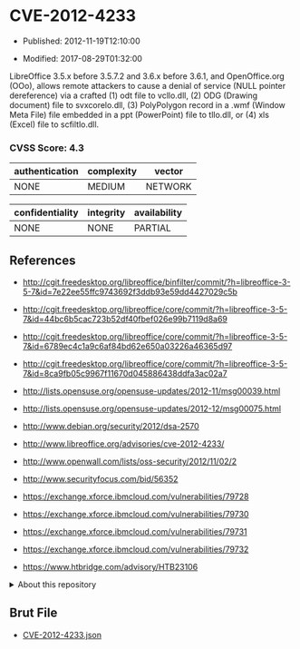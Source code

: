 # CVE-2012-4233

- Published: 2012-11-19T12:10:00

- Modified: 2017-08-29T01:32:00

LibreOffice 3.5.x before 3.5.7.2 and 3.6.x before 3.6.1, and OpenOffice.org (OOo), allows remote attackers to cause a denial of service (NULL pointer dereference) via a crafted (1) odt file to vcllo.dll, (2) ODG (Drawing document) file to svxcorelo.dll, (3) PolyPolygon record in a .wmf (Window Meta File) file embedded in a ppt (PowerPoint) file to tllo.dll, or (4) xls (Excel) file to scfiltlo.dll.

### CVSS Score: **4.3**

| authentication | complexity | vector |
| --- | --- | --- |
| NONE | MEDIUM | NETWORK |

| confidentiality | integrity | availability |
| --- | --- | --- |
| NONE | NONE | PARTIAL |

## References

* http://cgit.freedesktop.org/libreoffice/binfilter/commit/?h=libreoffice-3-5-7&id=7e22ee55ffc9743692f3ddb93e59dd4427029c5b

* http://cgit.freedesktop.org/libreoffice/core/commit/?h=libreoffice-3-5-7&id=44bc6b5cac723b52df40fbef026e99b7119d8a69

* http://cgit.freedesktop.org/libreoffice/core/commit/?h=libreoffice-3-5-7&id=6789ec4c1a9c6af84bd62e650a03226a46365d97

* http://cgit.freedesktop.org/libreoffice/core/commit/?h=libreoffice-3-5-7&id=8ca9fb05c9967f11670d045886438ddfa3ac02a7

* http://lists.opensuse.org/opensuse-updates/2012-11/msg00039.html

* http://lists.opensuse.org/opensuse-updates/2012-12/msg00075.html

* http://www.debian.org/security/2012/dsa-2570

* http://www.libreoffice.org/advisories/cve-2012-4233/

* http://www.openwall.com/lists/oss-security/2012/11/02/2

* http://www.securityfocus.com/bid/56352

* https://exchange.xforce.ibmcloud.com/vulnerabilities/79728

* https://exchange.xforce.ibmcloud.com/vulnerabilities/79730

* https://exchange.xforce.ibmcloud.com/vulnerabilities/79731

* https://exchange.xforce.ibmcloud.com/vulnerabilities/79732

* https://www.htbridge.com/advisory/HTB23106

<details>
<summary>About this repository</summary> 

  This repository is part of the project [Live Hack CVE](https://github.com/Live-Hack-CVE). Main website can be found [www.live-hack.org](https://www.live-hack.org) 
  
  Made by [Sn0wAlice](https://github.com/Sn0wAlice) for the people that care about security and need to have a feed of the latest CVEs. Hope you enjoy it, don't forget to star the repo and follow me on [Twitter](https://twitter.com/Sn0wAlice) and [Github](https://github.com/Sn0wAlice). And that is my [personnal website](https://www.alice-snow.me/)

  - [Home Page](https://github.com/Live-Hack-CVE)
  - [Framework](https://github.com/Live-Hack-CVE/cve-framework)
  - [CVE database](https://github.com/Live-Hack-CVE/full_database)
  - [Changelog](https://github.com/Live-Hack-CVE/Changelog)
</details>

## Brut File

* [CVE-2012-4233.json](https://raw.githubusercontent.com/Live-Hack-CVE/full_database/main/cves/2012/CVE-2012-4233.json)

